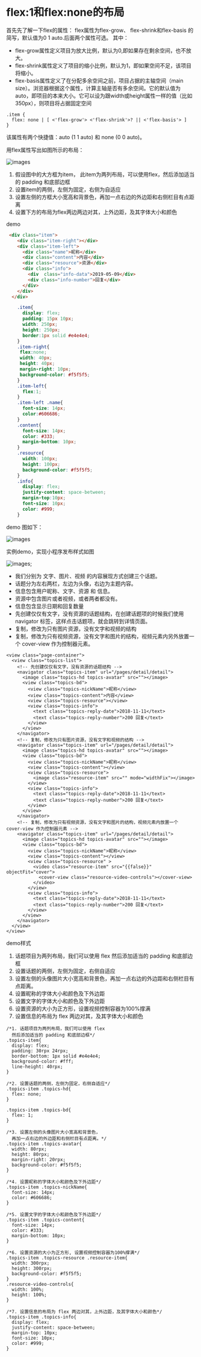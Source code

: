 # flex:1和flex:none的布局

首先先了解一下flex的属性：
flex属性为flex-grow、 flex-shrink和flex-basis 的简写，默认值为0 1 auto.后面两个属性可选。
其中：

* flex-grow属性定义项目为放大比例，默认为0,即如果存在剩余空间，也不放大。
* flex-shrink属性定义了项目的缩小比例，默认为1，即如果空间不足，该项目将缩小。
* flex-basis属性定义了在分配多余空间之前，项目占据的主轴空间（main size）。浏览器根据这个属性，计算主轴是否有多余空间。它的默认值为auto，即项目的本来大小。它可以设为跟width或height属性一样的值（比如350px），则项目将占据固定空间


```
.item {
  flex: none | [ <'flex-grow'> <'flex-shrink'>? || <'flex-basis'> ]
}
```

该属性有两个快捷值：auto (1 1 auto) 和 none (0 0 auto)。


用flex属性写出如图所示的布局：

![images](36.png)

1. 假设图中的大方框为item， 此item为两列布局，可以使用flex，然后添加适当的 padding 和底部边框
2. 设置item的两侧，左侧为固定，右侧为自适应
3. 设置左侧的方框大小宽高和背景色，再加一点右边的外边距和右侧栏目有点距离
4. 设置下方的布局为flex两边两边对其，上外边距，及其字体大小和颜色

demo

```html
 <div class="item">
    <div class="item-right"></div>
    <div class="item-left">
      <div class="name">昵称</div>
      <div class="content">内容</div>
      <div class="resource">资源</div>
      <div class="info">
        <div  class="info-data">2019-05-09</div>
        <div class="info-number">回复</div>
      </div>
    </div>
  </div>
```

```css
    .item{
      display: flex;
      padding: 15px 10px;
      width: 250px;
      height: 250px;
      border:1px solid #e4e4e4;
    }
    .item-right{
     flex:none;
     width: 40px;
     height: 40px;
     margin-right: 10px;
     background-color: #f5f5f5; 
    }
    .item-left{
      flex:1;
    }
    .item-left .name{
      font-size: 14px;
      color:#606686;
    }
    .content{
      font-size: 14px;
      color: #333;
      margin-bottom: 10px;
    }
    .resource{
      width: 100px;
      height: 100px;
      background-color: #f5f5f5;
    }
    .info{
      display: flex;
      justify-content: space-between;
      margin-top:10px;
      font-size: 10px;
      color: #999;
    }
```


 demo 图如下：

![images](37.png)


实例demo，实现小程序发布样式如图

![images](35.png);


* 我们分别为 文字、图片、视频 的内容展现方式创建三个话题。
* 话题分为左右两栏，左边为头像，右边为主题内容。
* 信息包含用户昵称、文字、资源 和 信息。
* 资源中包含图片或者视频，或者两者都没有。
* 信息包含显示日期和回复数量
* 先创建仅仅有文字，没有资源的话题结构，在创建话题项的时候我们使用 navigator 标签，这样点击话题项，就会跳转到详情页面。
* 复制，修改为只有图片资源，没有文字和视频的结构
* 复制，修改为只有视频资源，没有文字和图片的结构，视频元素内另外放置一个 cover-view 作为控制器元素。



```wxml
<view class="page-container">
  <view class="topics-list">
    <!-- 先创建仅仅有文字，没有资源的话题结构 -->
    <navigator class="topics-item" url="/pages/detail/detail">
      <image class="topics-hd topics-avatar" src=""></image>
      <view class="topics-bd">
        <view class="topics-nickName">昵称</view>
        <view class="topics-content">内容</view>
        <view class="topics-resource"></view>
        <view class="topics-info">
          <text class="topics-reply-date">2018-11-11</text>
          <text class="topics-reply-number">200 回复</text>
        </view>
      </view>
    </navigator>
    <!-- 复制，修改为只有图片资源，没有文字和视频的结构 -->
    <navigator class="topics-item" url="/pages/detail/detail">
      <image class="topics-hd topics-avatar" src=""></image>
      <view class="topics-bd">
        <view class="topics-nickName">昵称</view>
        <view class="topics-content"></view>
        <view class="topics-resource">
          <image class="resource-item" src="" mode="widthFix"></image>
        </view>
        <view class="topics-info">
          <text class="topics-reply-date">2018-11-11</text>
          <text class="topics-reply-number">200 回复</text>
        </view>
      </view>
    </navigator>
    <!-- 复制，修改为只有视频资源，没有文字和图片的结构，视频元素内放置一个 cover-view 作为控制器元素 -->
    <navigator class="topics-item" url="/pages/detail/detail">
      <image class="topics-hd topics-avatar" src=""></image>
      <view class="topics-bd">
        <view class="topics-nickName">昵称</view>
        <view class="topics-content"></view>
        <view class="topics-resource" >
          <video class="resource-item" src="{{false}}" objectFit="cover">
            <cover-view class="resource-video-controls"></cover-view>
          </video>
        </view>
        <view class="topics-info">
          <text class="topics-reply-date">2018-11-11</text>
          <text class="topics-reply-number">200 回复</text>
        </view>
      </view>
    </navigator>
  </view>
</view>
```

demo样式
1. 话题项目为两列布局，我们可以使用 flex 然后添加适当的 padding 和底部边框
2. 设置话题的两侧，左侧为固定，右侧自适应
3. 设置左侧的头像图片大小宽高和背景色，再加一点右边的外边距和右侧栏目有点距离。
4. 设置昵称的字体大小和颜色及下外边距
5. 设置文字的字体大小和颜色及下外边距
6. 设置资源的大小为正方形，设置视频控制容器为100%撑满
7. 设置信息的布局为 flex 两边对其，及其字体大小和颜色


```wxss
/*1. 话题项目为两列布局，我们可以使用 flex 
  然后添加适当的 padding 和底部边框*/
.topics-item{
  display: flex;
  padding: 30rpx 24rpx;
  border-bottom: 1px solid #e4e4e4;
  background-color: #fff;
  line-height: 40rpx;
}

/*2. 设置话题的两侧，左侧为固定，右侧自适应*/
.topics-item .topics-hd{
  flex: none;
}

.topics-item .topics-bd{
  flex: 1;
}

/*3. 设置左侧的头像图片大小宽高和背景色，
  再加一点右边的外边距和右侧栏目有点距离。*/
.topics-item .topics-avatar{
  width: 80rpx;
  height: 80rpx;
  margin-right: 20rpx;
  background-color: #f5f5f5;
}

/*4. 设置昵称的字体大小和颜色及下外边距*/
.topics-item .topics-nickName{
  font-size: 14px;
  color: #606686;
}

/*5. 设置文字的字体大小和颜色及下外边距*/
.topics-item .topics-content{
  font-size: 14px;
  color: #333;
  margin-bottom: 10px;
}

/*6. 设置资源的大小为正方形, 设置视频控制容器为100%撑满*/
.topics-item .topics-resource .resource-item{
  width: 300rpx;
  height: 300rpx;
  background-color: #f5f5f5;
}
.resource-video-controls{
  width: 100%;
  height: 100%;
}

/*7. 设置信息的布局为 flex 两边对其，上外边距，及其字体大小和颜色*/
.topics-item .topics-info{
  display: flex;
  justify-content: space-between;
  margin-top: 10px;
  font-size: 10px;
  color: #999;
}
```






